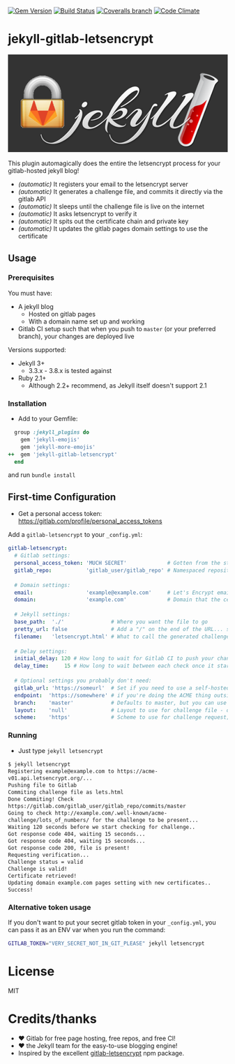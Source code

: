 [![Gem Version](http://img.shields.io/gem/v/jekyll-gitlab-letsencrypt.svg)](https://rubygems.org/gems/jekyll-gitlab-letsencrypt) [![Build Status](http://img.shields.io/travis/JustinAiken/jekyll-gitlab-letsencrypt/master.svg)](http://travis-ci.org/JustinAiken/jekyll-gitlab-letsencrypt) [![Coveralls branch](http://img.shields.io/coveralls/JustinAiken/jekyll-gitlab-letsencrypt/master.svg)](https://coveralls.io/r/JustinAiken/jjekyll-gitlab-letsencrypt?branch=master) [![Code Climate](http://img.shields.io/codeclimate/github/JustinAiken/jekyll-gitlab-letsencrypt.svg)](https://codeclimate.com/github/JustinAiken/jekyll-gitlab-letsencrypt)

# jekyll-gitlab-letsencrypt

![img](doc/image.png)

This plugin automagically does the entire the letsencrypt process for your gitlab-hosted jekyll blog!

- *(automatic)* It registers your email to the letsencrypt server
- *(automatic)* It generates a challenge file, and commits it directly via the gitlab API
- *(automatic)* It sleeps until the challenge file is live on the internet
- *(automatic)* It asks letsencrypt to verify it
- *(automatic)* It spits out the certificate chain and private key
- *(automatic)* It updates the gitlab pages domain settings to use the certificate

## Usage

### Prerequisites

You must have:
- A jekyll blog
  - Hosted on gitlab pages
  - With a domain name set up and working
- Gitlab CI setup such that when you push to `master` (or your preferred branch), your changes are deployed live

Versions supported:
- Jekyll 3+
  - 3.3.x - 3.8.x is tested against
- Ruby 2.1+
  - Although 2.2+ recommend, as Jekyll itself doesn't support 2.1

### Installation

- Add to your Gemfile:

```ruby
  group :jekyll_plugins do
    gem 'jekyll-emojis'
    gem 'jekyll-more-emojis'
++  gem 'jekyll-gitlab-letsencrypt'
  end
```

and run `bundle install`

## First-time Configuration

- Get a personal access token: https://gitlab.com/profile/personal_access_tokens

Add a `gitlab-letsencrypt` to your `_config.yml`:

```yaml
gitlab-letsencrypt:
  # Gitlab settings:
  personal_access_token: 'MUCH SECRET'             # Gotten from the step above ^^
  gitlab_repo:           'gitlab_user/gitlab_repo' # Namespaced repository identifier

  # Domain settings:
  email:                 'example@example.com'     # Let's Encrypt email address
  domain:                'example.com'             # Domain that the cert will be issued for

  # Jekyll settings:
  base_path:  './'               # Where you want the file to go
  pretty_url: false              # Add a "/" on the end of the URL... set to `true` if you use permalink_style: pretty
  filename:   'letsencrypt.html' # What to call the generated challenge file

  # Delay settings:
  initial_delay: 120 # How long to wait for Gitlab CI to push your changes before it starts checking
  delay_time:     15 # How long to wait between each check once it starts looking for the file

  # Optional settings you probably don't need:
  gitlab_url: 'https://someurl'  # Set if you need to use a self-hosted GitLab instance
  endpoint:  'https://somewhere' # if you're doing the ACME thing outside of letsencrypt
  branch:    'master'            # Defaults to master, but you can use a different branch
  layout:    'null'              # Layout to use for challenge file - defaults to null, but you can change if needed
  scheme:    'https'             # Scheme to use for challenge request; default http
```

### Running

- Just type `jekyll letsencrypt`

```shell
$ jekyll letsencrypt
Registering example@example.com to https://acme-v01.api.letsencrypt.org/...
Pushing file to Gitlab
Commiting challenge file as lets.html
Done Commiting! Check https://gitlab.com/gitlab_user/gitlab_repo/commits/master
Going to check http://example.com/.well-known/acme-challenge/lots_of_numbers/ for the challenge to be present...
Waiting 120 seconds before we start checking for challenge..
Got response code 404, waiting 15 seconds...
Got response code 404, waiting 15 seconds...
Got response code 200, file is present!
Requesting verification...
Challenge status = valid
Challenge is valid!
Certificate retrieved!
Updating domain example.com pages setting with new certificates..
Success!
```

### Alternative token usage

If you don't want to put your secret gitlab token in your `_config.yml`, you can pass it as an ENV var when you run the command:

```bash
GITLAB_TOKEN="VERY_SECRET_NOT_IN_GIT_PLEASE" jekyll letsencrypt
```

# License

MIT

# Credits/thanks

- :heart: Gitlab for free page hosting, free repos, and free CI!
- :heart: the Jekyll team for the easy-to-use blogging engine!
- Inspired by the excellent [gitlab-letsencrypt](https://github.com/rolodato/gitlab-letsencrypt) npm package.
